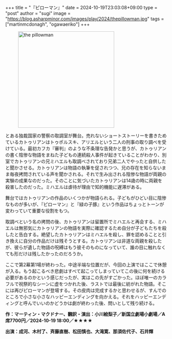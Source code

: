 +++
title = "『ピローマン』"
date = 2024-10-19T23:03:08+09:00
type = "post"
author = "sugi"
image = "https://blog.asharpminor.com/images/play/2024/thepillowman.jpg"
tags = ["martinmcdonagh", "ogawaeriko"]
+++
<figure class="alignleft"><img src="/images/play/2024/thepillowman.jpg" alt="the pillowman" style="width: 300px !important;"></figure>

とある独裁国家の警察の取調室が舞台。売れないショートストーリーを書きためているカトゥリアンはトゥポルスキ、アリエルという二人の刑事の取り調べを受けている。最初カフカ『審判』のような不条理な告発かと思うが、カトゥリアンの書く陰惨な物語をまねた子どもの連続殺人事件が起きていることがわかり、別室でカトゥリアンの兄ミハエルも取調べされており兄弟二人でやったと自供したと聞かさせる。カトゥリアンは物語の執筆を促されつつ、兄の存在を知らないまま毎夜拷問されている声を聞かされる。それで生み出される陰惨な物語が両親の実験の成果なのだった。そのことに気づいたカトゥリアンは14歳の時に両親を殺害したのだった。ミハエルは虐待が理由で知的機能に遅滞がある。

舞台ではカトゥリアンの作品のいくつかが物語られる。子どもがひどい目に陰惨なものが多いが、『ピローマン』と『緑の子豚』という作品はちょっとトーンが変わっていて重要な役割をもつ。

取調べという名の拷問の後、カトゥリアンは留置所でミハエルと再会する、ミハエルは無邪気にカトゥリアンの物語を実際に確認するため自分が子どもたちを殺したと告白する。絶望したカトゥリアンはミハエルを殺し、罪を認めることと引き換えに自分の作品だけは残そうとする。カトゥリアンは非道な両親を殺したが、彼らが遺した物語の呪縛はもう彼そのものになっていて、誰の目に触れなくても形だけは残したかったのだろうか。

ここで第2幕第1場が終わった。中途半端な位置だが、今回の上演ではここで休憩が入る。もう起こるべき悲劇はすべて起こってしまっていてこの後に何を続ける必要があるのかという感じだったが、実はこの先がすごかった。ほぼ唯一のカラフルで祝祭的なシーンに虚をつかれた後、ラストでは最後に紡がれた物語。そこには再びピローマンが登場する。その皮肉は完成するかと思わせるが、すんでのところで小さな小さなハッピーエンディングを向かえる。それをハッピーエンディングと呼んでいいのかどうかは劇が終わった後、問いとして残り続ける。

**作：マーティン・マクドナー、飜訳・演出：小川絵梨子／新国立劇場小劇場／A席7700円／2024-10-19 18:00／★★★★**

**出演：成河、木村了、斉藤直樹、松田慎也、大滝寛、那須佐代子、石井輝**